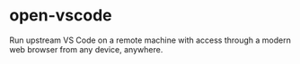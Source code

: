 # open-vscode
 Run upstream VS Code on a remote machine with access through a modern web browser from any device, anywhere. 
